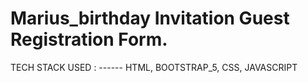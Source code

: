 # Marius_birthday Invitation Guest Registration Form.

TECH STACK USED : ------
HTML, BOOTSTRAP_5, CSS, JAVASCRIPT 
